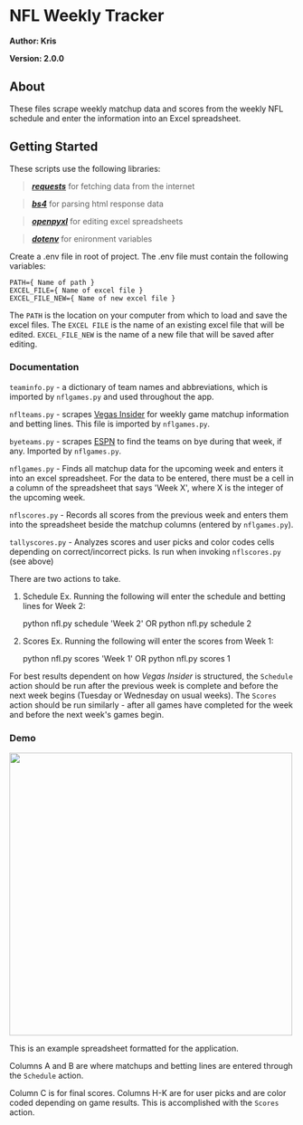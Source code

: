 # NFL Weekly Tracker

**Author: Kris**

**Version: 2.0.0**

## About

These files scrape weekly matchup data and scores from the weekly NFL schedule and enter the information into an Excel spreadsheet.

## Getting Started

These scripts use the following libraries:
> <a href="https://docs.python-requests.org/en/latest/user/install/#install">***requests***</a>
> for fetching data from the internet

> <a href="https://www.crummy.com/software/BeautifulSoup/bs4/doc/">***bs4***</a>
> for parsing html response data

> <a href="https://openpyxl.readthedocs.io/en/stable/">***openpyxl***</a>
> for editing excel spreadsheets


> <a href="https://pypi.org/project/python-dotenv/">***dotenv***</a>
> for enironment variables 


Create a .env file in root of project. The .env file must contain the following variables:
```
PATH={ Name of path }
EXCEL_FILE={ Name of excel file }
EXCEL_FILE_NEW={ Name of new excel file }
```

The `PATH` is the location on your computer from which to load and save the excel files. The `EXCEL FILE` is the name of an existing excel file that will be edited. `EXCEL_FILE_NEW` is the name of a new file that will be saved after editing.



### Documentation

`teaminfo.py` - a dictionary of team names and abbreviations, which is imported by `nflgames.py` and used throughout the app.

`nflteams.py` - scrapes <a href="http://www.vegasinsider.com/nfl/odds/las-vegas/">Vegas Insider</a> for weekly game matchup information and betting lines. This file is imported by `nflgames.py`.

`byeteams.py` - scrapes <a href="http://www.espn.com/nfl/schedule/">ESPN</a> to find the teams on bye during that week, if any. Imported by `nflgames.py`.

`nflgames.py` - Finds all matchup data for the upcoming week and enters it into an excel spreadsheet. For the data to be entered, there must be a cell in a column of the spreadsheet that says 'Week X', where X is the integer of the upcoming week.

`nflscores.py` - Records all scores from the previous week and enters them into the spreadsheet beside the matchup columns (entered by `nflgames.py`).

`tallyscores.py` - Analyzes scores and user picks and color codes cells depending on correct/incorrect picks. Is run when invoking `nflscores.py` (see above)


There are two actions to take.
1. Schedule
Ex. Running the following will enter the schedule and betting lines for Week 2:

     python nfl.py schedule 'Week 2'
     OR
     python nfl.py schedule 2

2. Scores
Ex. Running the following will enter the scores from Week 1:

     python nfl.py scores 'Week 1'
     OR
     python nfl.py scores 1

For best results dependent on how *Vegas Insider* is structured, the `Schedule` action should be run after the previous week is complete and before the next week begins (Tuesday or Wednesday on usual weeks). The `Scores` action should be run similarly - after all games have completed for the week and before the next week's games begin.


### Demo

<image src="assets/nfl-demo.png" width=500>

This is an example spreadsheet formatted for the application. 

Columns A and B are where matchups and betting lines are entered through the `Schedule` action. 

Column C is for final scores. Columns H-K are for user picks and are color coded depending on game results. This is accomplished with the `Scores` action.